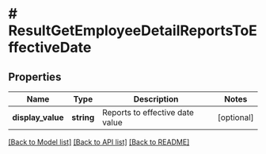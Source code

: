 # # ResultGetEmployeeDetailReportsToEffectiveDate

## Properties

Name | Type | Description | Notes
------------ | ------------- | ------------- | -------------
**display_value** | **string** | Reports to effective date value | [optional]

[[Back to Model list]](../../README.md#models) [[Back to API list]](../../README.md#endpoints) [[Back to README]](../../README.md)
